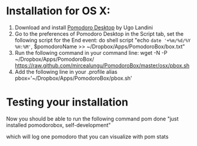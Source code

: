 # Installation for OS X:

1. Download and install [Pomodoro Desktop](http://mac.majorgeeks.com/files/details/pomodoro_desktop.html) by Ugo Landini
2. Go to the preferences of Pomodoro Desktop in the Script tab, set the following script for the End event:
    do shell script "echo  `date '+%m/%d/%Y %H:%M'`, $pomodoroName >> ~/Dropbox/Apps/PomodoroBox/box.txt" 
3. Run the following command in your command line:
    wget -N -P ~/Dropbox/Apps/PomodoroBox/ https://raw.github.com/mircealungu/PomodoroBox/master/osx/pbox.sh
4. Add the following line in your .profile 
    alias pbox='~/Dropbox/Apps/PomodoroBox/pbox.sh'

# Testing your installation

Now you should be able to run the following command
    pom done "just installed pomodorobox, self-development"
    
which will log one pomodoro that you can visualize with
    pom stats
